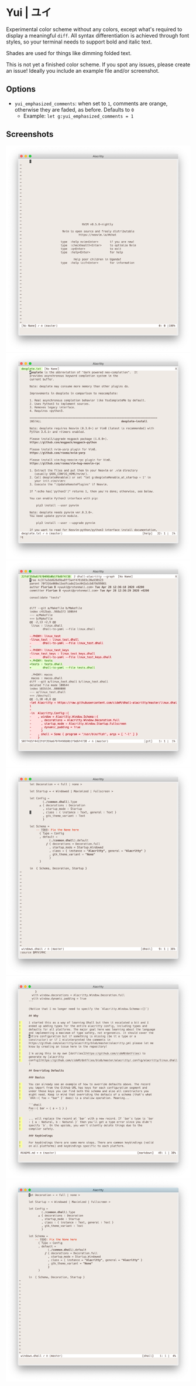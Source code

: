 # Yui | ユイ

Experimental color scheme without any colors, except what's required to display a meaningful `diff`.
All syntax differentiation is achieved through font styles, so your terminal needs to support bold and italic text.

Shades are used for things like dimming folded text.

This is not yet a finished color scheme. If you spot any issues, please create an issue! Ideally you include an example file and/or screenshot.

## Options

* `yui_emphasized_comments`: when set to `1`, comments are orange, otherwise they are faded, as before. Defaults to `0`
    * Example: `let g:yui_emphasized_comments = 1`

## Screenshots

![Screenshot #1](./screenshots/yui_1.png)
![Screenshot #2](./screenshots/yui_2.png)
![Screenshot #3](./screenshots/yui_3.png)
![Screenshot #4](./screenshots/yui_4.png)
![Screenshot #5](./screenshots/yui_5.png)
![Screenshot #6](./screenshots/yui_6.png)
